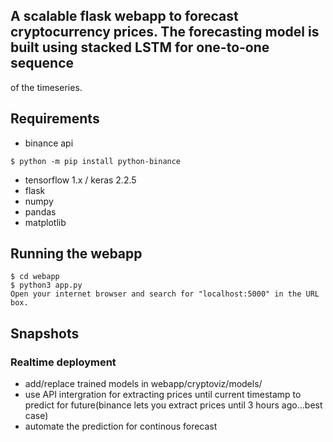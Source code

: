 
## A scalable flask webapp to forecast cryptocurrency prices. The forecasting model is built using stacked LSTM for one-to-one sequence 
of the timeseries.

## Requirements
* binance api
```
$ python -m pip install python-binance
```
* tensorflow 1.x / keras 2.2.5 
* flask
* numpy
* pandas
* matplotlib

## Running the webapp
```
$ cd webapp
$ python3 app.py
Open your internet browser and search for "localhost:5000" in the URL box.
```
## Snapshots


### Realtime deployment
* add/replace trained models in webapp/cryptoviz/models/
* use API intergration for extracting prices until current timestamp to predict for future(binance lets you extract prices until 3 hours ago...best case)
* automate the prediction for continous forecast
